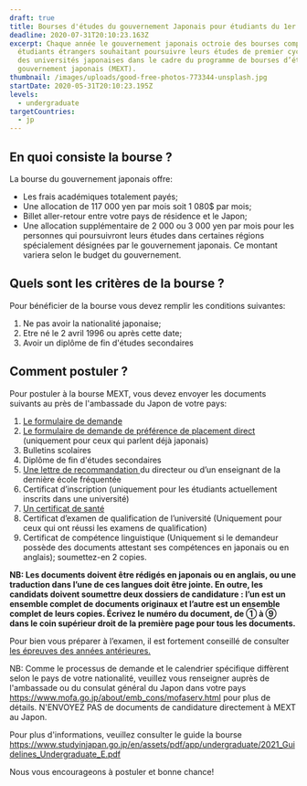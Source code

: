 ```yaml
---
draft: true
title: Bourses d'études du gouvernement Japonais pour étudiants du 1er cycle
deadline: 2020-07-31T20:10:23.163Z
excerpt: Chaque année le gouvernement japonais octroie des bourses complètes aux
  étudiants étrangers souhaitant poursuivre leurs études de premier cycle dans
  des universités japonaises dans le cadre du programme de bourses d’études du
  gouvernement japonais (MEXT).
thumbnail: /images/uploads/good-free-photos-773344-unsplash.jpg
startDate: 2020-05-31T20:10:23.195Z
levels:
  - undergraduate
targetCountries:
  - jp
---
```

## En quoi consiste la bourse ?

La bourse du gouvernement japonais offre:

* Les frais académiques totalement payés;
* Une allocation de 117 000 yen par mois soit 1 080$ par mois;
* Billet aller-retour entre votre pays de résidence et le Japon;
* Une allocation supplémentaire de 2 000 ou 3 000 yen par mois pour les personnes qui poursuivront leurs études dans certaines régions spécialement désignées par le gouvernement japonais. Ce montant variera selon le budget du gouvernement.

## Quels sont les critères de la bourse ?

Pour bénéficier de la bourse vous devez remplir les conditions suivantes:

1. Ne pas avoir la nationalité japonaise;
2. Etre né le 2 avril 1996 ou après cette date;
3. Avoir un diplôme de fin d'études secondaires

## Comment postuler ?

Pour postuler à la bourse MEXT, vous devez envoyer les documents suivants au près de l'ambassade du Japon de votre pays:

1. [Le formulaire de demande](https://www.studyinjapan.go.jp/en/assets/pdf/app/undergraduate/2021_Application_Undergraduate.pdf) [](https://www.studyinjapan.go.jp/en/assets/pdf/app/undergraduate/2021_Application_Undergraduate.pdf)
2. [Le formulaire de demande de préférence de placement direct](https://www.studyinjapan.go.jp/en/assets/pdf/app/undergraduate/2021_DirectPlacement_Undergraduate.pdf) (uniquement pour ceux qui parlent déjà japonais)
3. Bulletins scolaires
4. Diplôme de fin d'études secondaires 
5. [Une lettre de recommandation ](https://www.studyinjapan.go.jp/en/assets/pdf/app/undergraduate/2021_SampleRecommendation.pdf) du directeur ou d’un enseignant de la dernière école fréquentée
6. Certificat d’inscription (uniquement pour les étudiants actuellement inscrits dans une université)
7. [Un certificat de santé](https://www.studyinjapan.go.jp/en/assets/pdf/app/undergraduate/2021_HealthCertificate.pdf)
8. Certificat d’examen de qualification de l’université (Uniquement pour ceux qui ont réussi les examens de qualification)
9. Certificat de compétence linguistique (Uniquement si le demandeur possède des documents attestant ses compétences en japonais ou en anglais); soumettez-en 2 copies.

**NB: Les documents doivent être rédigés en japonais ou en anglais, ou une traduction dans l’une de ces langues doit être jointe. En outre, les candidats doivent soumettre deux dossiers de candidature : l’un est un ensemble complet de documents originaux et l’autre est un ensemble complet de leurs copies. Écrivez le numéro du document, de ① à ⑨ dans le coin supérieur droit de la première page pour tous les documents.**

Pour bien vous préparer à l’examen, il est fortement conseillé de consulter [les épreuves des années antérieures.](https://www.studyinjapan.go.jp/en/planning/scholarship/application/examination/index.html)

NB: Comme le processus de demande et le calendrier spécifique diffèrent selon le pays de votre nationalité, veuillez vous renseigner auprès de l'ambassade ou du consulat général du Japon dans votre pays <https://www.mofa.go.jp/about/emb_cons/mofaserv.html> pour plus de détails. N'ENVOYEZ PAS de documents de candidature directement à MEXT au Japon.

Pour plus d'informations, veuillez consulter le guide la bourse <https://www.studyinjapan.go.jp/en/assets/pdf/app/undergraduate/2021_Guidelines_Undergraduate_E.pdf>

Nous vous encourageons à postuler et  bonne chance!